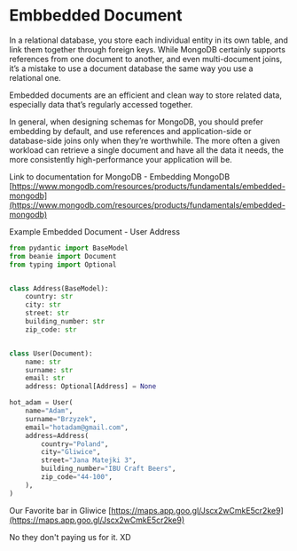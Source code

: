# Embbedded Document

In a relational database, you store each individual entity in its own table, and link them together through foreign keys. While MongoDB certainly supports references from one document to another, and even multi-document joins, it’s a mistake to use a document database the same way you use a relational one.


Embedded documents are an efficient and clean way to store related data, especially data that’s regularly accessed together. 

In general, when designing schemas for MongoDB, you should prefer embedding by default, and use references and application-side or database-side joins only when they’re worthwhile. The more often a given workload can retrieve a single document and have all the data it needs, the more consistently high-performance your application will be.

Link to documentation for MongoDB - Embedding MongoDB
[https://www.mongodb.com/resources/products/fundamentals/embedded-mongodb](https://www.mongodb.com/resources/products/fundamentals/embedded-mongodb)

Example Embedded Document - User Address

```python
from pydantic import BaseModel
from beanie import Document
from typing import Optional


class Address(BaseModel):
    country: str
    city: str
    street: str
    building_number: str
    zip_code: str


class User(Document):
    name: str
    surname: str
    email: str
    address: Optional[Address] = None

hot_adam = User(
    name="Adam",
    surname="Brzyzek",
    email="hotadam@gmail.com",
    address=Address(
        country="Poland",
        city="Gliwice",
        street="Jana Matejki 3",
        building_number="IBU Craft Beers",
        zip_code="44-100",
    ),
)
```


Our Favorite bar in Gliwice [https://maps.app.goo.gl/Jscx2wCmkE5cr2ke9](https://maps.app.goo.gl/Jscx2wCmkE5cr2ke9)

No they don't paying us for it. XD